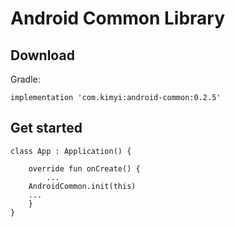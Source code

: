 # Android Common Library

## Download

Gradle:

```
implementation 'com.kimyi:android-common:0.2.5'
```



## Get started

```
class App : Application() {

    override fun onCreate() {
    	...
	AndroidCommon.init(this)
	...
    }
}
```

